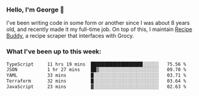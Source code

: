 ### Hello, I'm George 👋

I've been writing code in some form or another since I was about 8 years old, and recently made it my full-time job. On top of this, I maintain [Recipe Buddy](https://github.com/georgegebbett/recipe-buddy), a recipe scraper that interfaces with Grocy.  

<!--
**georgegebbett/georgegebbett** is a ✨ _special_ ✨ repository because its `README.md` (this file) appears on your GitHub profile.

Here are some ideas to get you started:

- 🔭 I’m currently working on ...
- 🌱 I’m currently learning ...
- 👯 I’m looking to collaborate on ...
- 🤔 I’m looking for help with ...
- 💬 Ask me about ...
- 📫 How to reach me: ...
- 😄 Pronouns: ...
- ⚡ Fun fact: ...
-->

### What I've been up to this week:
<!--START_SECTION:waka-->

```txt
TypeScript     11 hrs 19 mins  ███████████████████░░░░░░   75.56 %
JSON           1 hr 27 mins    ██▒░░░░░░░░░░░░░░░░░░░░░░   09.70 %
YAML           33 mins         █░░░░░░░░░░░░░░░░░░░░░░░░   03.71 %
Terraform      32 mins         █░░░░░░░░░░░░░░░░░░░░░░░░   03.64 %
JavaScript     23 mins         ▓░░░░░░░░░░░░░░░░░░░░░░░░   02.63 %
```

<!--END_SECTION:waka-->
